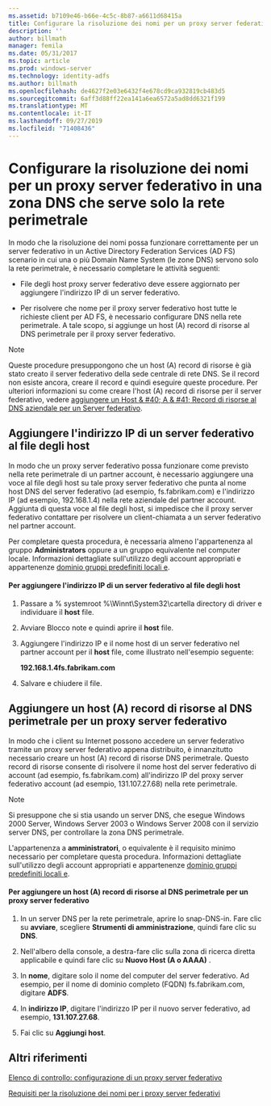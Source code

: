```yaml
---
ms.assetid: b7109e46-b66e-4c5c-8b87-a6611d68415a
title: Configurare la risoluzione dei nomi per un proxy server federativo in una zona DNS che serve solo la rete perimetrale
description: ''
author: billmath
manager: femila
ms.date: 05/31/2017
ms.topic: article
ms.prod: windows-server
ms.technology: identity-adfs
ms.author: billmath
ms.openlocfilehash: de4627f2e03e6432f4e678cd9ca932819cb483d5
ms.sourcegitcommit: 6aff3d88ff22ea141a6ea6572a5ad8dd6321f199
ms.translationtype: MT
ms.contentlocale: it-IT
ms.lasthandoff: 09/27/2019
ms.locfileid: "71408436"
---
```

# <a name="configure-name-resolution-for-a-federation-server-proxy-in-a-dns-zone-that-serves-only-the-perimeter-network"></a>Configurare la risoluzione dei nomi per un proxy server federativo in una zona DNS che serve solo la rete perimetrale


In modo che la risoluzione dei nomi possa funzionare correttamente per un server federativo in un Active Directory Federation Services \(AD FS\) scenario in cui una o più Domain Name System \(le zone DNS\) servono solo la rete perimetrale, è necessario completare le attività seguenti:  
  
-   File degli host proxy server federativo deve essere aggiornato per aggiungere l'indirizzo IP di un server federativo.  
  
-   Per risolvere che nome per il proxy server federativo host tutte le richieste client per AD FS, è necessario configurare DNS nella rete perimetrale. A tale scopo, si aggiunge un host \(A\) record di risorse al DNS perimetrale per il proxy server federativo.  
  
> [!NOTE]  
> Queste procedure presuppongono che un host \(A\) record di risorse è già stato creato il server federativo della sede centrale di rete DNS. Se il record non esiste ancora, creare il record e quindi eseguire queste procedure. Per ulteriori informazioni su come creare l'host \(A\) record di risorse per il server federativo, vedere [aggiungere un Host & #40; A & #41; Record di risorse al DNS aziendale per un Server federativo](Add-a-Host--A--Resource-Record-to-Corporate-DNS-for-a-Federation-Server.md).  
  
## <a name="add-the-ip-address-of-a-federation-server-to-the-hosts-file"></a>Aggiungere l'indirizzo IP di un server federativo al file degli host  
In modo che un proxy server federativo possa funzionare come previsto nella rete perimetrale di un partner account, è necessario aggiungere una voce al file degli host su tale proxy server federativo che punta al nome host DNS del server federativo \(ad esempio, fs.fabrikam.com\) e l'indirizzo IP \(ad esempio, 192.168.1.4\) nella rete aziendale del partner account. Aggiunta di questa voce al file degli host, si impedisce che il proxy server federativo contattare per risolvere un client\-chiamata a un server federativo nel partner account.  
  
Per completare questa procedura, è necessaria almeno l'appartenenza al gruppo **Administrators** oppure a un gruppo equivalente nel computer locale.  Informazioni dettagliate sull'utilizzo degli account appropriati e appartenenze [dominio gruppi predefiniti locali e](https://go.microsoft.com/fwlink/?LinkId=83477).   
  
#### <a name="to-add-the-ip-address-of-a-federation-server-to-the-hosts-file"></a>Per aggiungere l'indirizzo IP di un server federativo al file degli host  
  
1.  Passare a % systemroot %\\Winnt\\System32\\cartella directory di driver e individuare il **host** file.  
  
2.  Avviare Blocco note e quindi aprire il **host** file.  
  
3.  Aggiungere l'indirizzo IP e il nome host di un server federativo nel partner account per il **host** file, come illustrato nell'esempio seguente:  
  
    **192.168.1.4fs.fabrikam.com**  
  
4.  Salvare e chiudere il file.  
  
## <a name="add-a-host-a-resource-record-to-perimeter-dns-for-a-federation-server-proxy"></a>Aggiungere un host \(A\) record di risorse al DNS perimetrale per un proxy server federativo  
In modo che i client su Internet possono accedere un server federativo tramite un proxy server federativo appena distribuito, è innanzitutto necessario creare un host \(A\) record di risorse DNS perimetrale. Questo record di risorse consente di risolvere il nome host del server federativo di account \(ad esempio, fs.fabrikam.com\) all'indirizzo IP del proxy server federativo account \(ad esempio, 131.107.27.68\) nella rete perimetrale.  
  
> [!NOTE]  
> Si presuppone che si stia usando un server DNS, che esegue Windows 2000 Server, Windows Server 2003 o Windows Server 2008 con il servizio server DNS, per controllare la zona DNS perimetrale.  
  
L'appartenenza a **amministratori**, o equivalente è il requisito minimo necessario per completare questa procedura.  Informazioni dettagliate sull'utilizzo degli account appropriati e appartenenze [dominio gruppi predefiniti locali e](https://go.microsoft.com/fwlink/?LinkId=83477).   
  
#### <a name="to-add-a-host-a-resource-record-to-perimeter-dns-for-a-federation-server-proxy"></a>Per aggiungere un host \(A\) record di risorse al DNS perimetrale per un proxy server federativo  
  
1.  In un server DNS per la rete perimetrale, aprire lo snap-DNS\-in. Fare clic su **avviare**, scegliere **Strumenti di amministrazione**, quindi fare clic su **DNS**.  
  
2.  Nell'albero della console, a destra\-fare clic sulla zona di ricerca diretta applicabile e quindi fare clic su **Nuovo Host \(A o AAAA\)** .  
  
3.  In **nome**, digitare solo il nome del computer del server federativo. Ad esempio, per il nome di dominio completo \(FQDN\) fs.fabrikam.com, digitare **ADFS**.  
  
4.  In **indirizzo IP**, digitare l'indirizzo IP per il nuovo server federativo, ad esempio, **131.107.27.68**.  
  
5.  Fai clic su **Aggiungi host**.  
  
## <a name="additional-references"></a>Altri riferimenti  
[Elenco di controllo: configurazione di un proxy server federativo](Checklist--Setting-Up-a-Federation-Server-Proxy.md)  
  
[Requisiti per la risoluzione dei nomi per i proxy server federativi](https://technet.microsoft.com/library/dd807055.aspx)  
  

